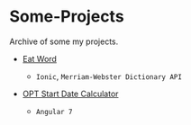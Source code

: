 # Some-Projects
Archive of some my projects.

- [Eat Word](https://dailiang18bb.github.io/Some-Projects/Eat-Word/www/)
  - `Ionic`, `Merriam-Webster Dictionary API`



- [OPT Start Date Calculator](https://github.com/dailiang18bb/OPT-Calculator)
  - `Angular 7`

